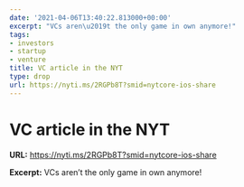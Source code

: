 ```yaml
---
date: '2021-04-06T13:40:22.813000+00:00'
excerpt: "VCs aren\u2019t the only game in own anymore!"
tags:
- investors
- startup
- venture
title: VC article in the NYT
type: drop
url: https://nyti.ms/2RGPb8T?smid=nytcore-ios-share
---
```


# VC article in the NYT

**URL:** https://nyti.ms/2RGPb8T?smid=nytcore-ios-share

**Excerpt:** VCs aren’t the only game in own anymore!

